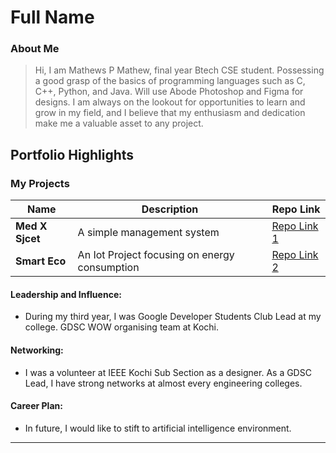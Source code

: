 # Full Name 

### About Me

> Hi, I am Mathews P Mathew, final year Btech CSE student. Possessing a good grasp of the basics of programming languages such as C, C++, Python, and Java. Will use Abode Photoshop and Figma for designs.  I am always on the lookout for opportunities to learn and grow in my field, and I believe that my enthusiasm and dedication make me a valuable asset to any project.


## Portfolio Highlights

### My Projects

| Name                | Description                                                               | Repo Link                             
|---------------------|---------------------------------------------------------------------------|------------------------------------------
| **Med X Sjcet**  | A simple management system                                            | [Repo Link 1](https://github.com/MedX-Sjcet/MedX.git)             
| **Smart Eco**  | An Iot Project focusing on energy consumption                                             | [Repo Link 2](https://github.com/Smart-Eco/Smart-Eco.git)             

#### Leadership and Influence:

- During my third year, I was Google Developer Students Club Lead at my college. GDSC WOW organising team at Kochi.

#### Networking:

- I was a volunteer at IEEE Kochi Sub Section as a designer. As a GDSC Lead, I have strong networks at almost every engineering colleges.

#### Career Plan:

- In future, I would like to stift to artificial intelligence environment.


---
